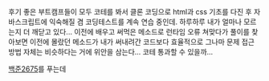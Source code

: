 후기 좋은 부트캠프들이 모두 코테를 봐서 클론 코딩으로 html과 css 기초를 다진 후 자바스크립트에 익숙해질 겸 코딩테스트를 계속 연습 중인데. 하루하루 내가 얼마나 모르는지 더 깨닫고 있다...
이전에 배우고 써먹은 메소드로 런타임 오류 쳐맞다가 풀이를 찾아보면 이전에 몰랐던 메소드가 내가 써내려간 코드보다 효율적으로
그나마 문제 접근 방법 자체는 비슷하다는 거에 위안을 삼는다...
코테 통과할 수 있을까...


<a href="../codingTest/test.js">백준2675</a>를 푸는데 